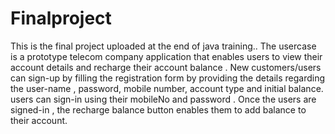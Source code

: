 # Finalproject
This is the final project uploaded at the end of java training..
The usercase is a prototype telecom company application that enables users to view their account details and recharge their account balance .
New customers/users can sign-up by filling the registration form by providing the details regarding the user-name , password, mobile number, account type and initial balance. 
users can sign-in using their mobileNo and password .
Once the users are signed-in , the recharge balance button enables them to add balance to their account.
